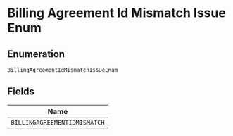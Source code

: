 
# Billing Agreement Id Mismatch Issue Enum

## Enumeration

`BillingAgreementIdMismatchIssueEnum`

## Fields

| Name |
|  --- |
| `BILLINGAGREEMENTIDMISMATCH` |

